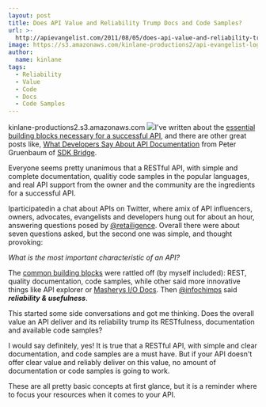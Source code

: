 ```yaml
---
layout: post
title: Does API Value and Reliability Trump Docs and Code Samples?
url: >-
  http://apievangelist.com/2011/08/05/does-api-value-and-reliability-trump-docs-and-code-samples/
image: https://s3.amazonaws.com/kinlane-productions2/api-evangelist-logos/api-evangelist-butterfly-vertical.png
author:
  name: kinlane
tags:
  - Reliability
  - Value
  - Code
  - Docs
  - Code Samples
---
```

kinlane-productions2.s3.amazonaws.com ![](http://kinlane-productions.s3.amazonaws.com/api-evangelist/Tag-Cloud-Code-Value-Reliability.png)I've written about the [essential building blocks necessary for a successful API](http://apievangelist.com/2011/03/07/api-area-common-building-blocks/ "essential building blocks necessary a successful API"), and there are other great posts like, [What Developers Say About API Documentation](http://blog.programmableweb.com/2011/05/20/what-developers-say-about-api-documentation/ "What Developers Say About API Documentation") from Peter Gruenbaum of [SDK Bridge](http://apievangelist.com/2010/10/09/api-documentation/ "SDK Bridge").

Everyone seems pretty unanimous that a RESTful API, with simple and complete documentation, qualitiy code samples in the popular languages, and real API support from the owner and the community are the ingredients for a successful API.

Iparticipatedin a chat about APIs on Twitter, where amix of API influencers, owners, advocates, evangelists and developers hung out for about an hour, answering questions posed by [@retailigence](http://twitter.com/#!/retailigence "http://twitter.com/#!/retailigence"). Overall there were about seven questions asked, but the second one was simple, and thought provoking:

_What is the most important characteristic of an API?_

The [common building blocks](http://apievangelist.com/2011/03/07/api-area-common-building-blocks/ "common building blocks") were rattled off (by myself included): REST, quality documentation, code samples, while other said more innovative things like API explorer or [Masherys I/O Docs](http://apievangelist.com/2011/08/02/mashery-open-sources-their-api-io-docs/ "Mashery I/O Docs"). Then [@infochimps](http://twitter.com/#!/InfoChimps "@infochimps") said **_reliability & usefulness_**.

This started some side conversations and got me thinking. Does the overall value an API deliver and its reliability trump its RESTfulness, documentation and available code samples?

I would say definitely, yes! It is true that a RESTful API, with simple and clear documentation, and code samples are a must have. But if your API doesn't offer clear value and reliably deliver on this value, no amount of documentation or code samples is going to work.

These are all pretty basic concepts at first glance, but it is a reminder where to focus your resources when it comes to your API.